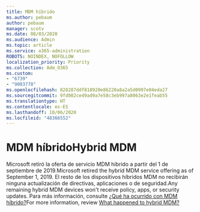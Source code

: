 ```yaml
---
title: MDM híbrido
ms.author: pebaum
author: pebaum
manager: scotv
ms.date: 08/03/2020
ms.audience: Admin
ms.topic: article
ms.service: o365-administration
ROBOTS: NOINDEX, NOFOLLOW
localization_priority: Priority
ms.collection: Adm_O365
ms.custom:
- "6739"
- "9003778"
ms.openlocfilehash: 828287ddf818920e86220a8a2a5d0997e04eda27
ms.sourcegitcommit: 9fd002ce49ad9a7e58c3eb997a8063e2e1feab55
ms.translationtype: HT
ms.contentlocale: es-ES
ms.lasthandoff: 10/06/2020
ms.locfileid: "48366552"
---
```

# <a name="hybrid-mdm"></a><span data-ttu-id="82bc2-102">MDM híbrido</span><span class="sxs-lookup"><span data-stu-id="82bc2-102">Hybrid MDM</span></span>

<span data-ttu-id="82bc2-103">Microsoft retiró la oferta de servicio MDM híbrido a partir del 1 de septiembre de 2019.</span><span class="sxs-lookup"><span data-stu-id="82bc2-103">Microsoft retired the hybrid MDM service offering as of September 1, 2019.</span></span> <span data-ttu-id="82bc2-104">El resto de los dispositivos híbridos MDM no recibirán ninguna actualización de directivas, aplicaciones o de seguridad.</span><span class="sxs-lookup"><span data-stu-id="82bc2-104">Any remaining hybrid MDM devices won't receive policy, apps, or security updates.</span></span> <span data-ttu-id="82bc2-105">Para más información, consulte [¿Qué ha ocurrido con MDM híbrido?](https://docs.microsoft.com/configmgr/mdm/understand/what-happened-to-hybrid)</span><span class="sxs-lookup"><span data-stu-id="82bc2-105">For more information, review [What happened to hybrid MDM?](https://docs.microsoft.com/configmgr/mdm/understand/what-happened-to-hybrid)</span></span>